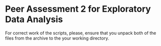 # Peer Assessment 2 for Exploratory Data Analysis

For correct work of the scripts, please, ensure that you unpack both of the files from the archive to the your working directory.

